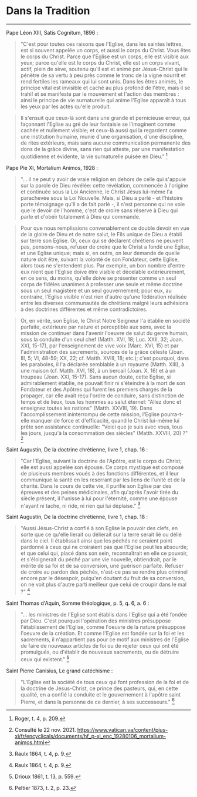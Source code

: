 # Dans la Tradition

***

Pape Léon XIII, Satis Cognitum, 1896 :

> "C'est pour toutes ces raisons que l'Eglise, dans les saintes lettres, est si souvent appelée un corps, et aussi le corps du Christ. Vous êtes le corps du Christ. Parce que l'Eglise est un corps, elle est visible aux yeux; parce qu'elle est le corps du Christ, elle est un corps vivant, actif, plein de sève, soutenu qu'il est et animé par Jésus-Christ qui le pénètre de sa vertu à peu près comme le tronc de la vigne nourrit et rend fertiles les rameaux qui lui sont unis. Dans les êtres animés, le principe vital est invisible et caché au plus profond de l'être, mais il se trahi! et se manifeste par le mouvement et l'action des membres : ainsi le principe de vie surnaturelle qui anime l'Eglise apparaît à tous les yeux par les actes qu'elle produit. 

> Il s'ensuit que ceux-là sont dans une grande et pernicieuse erreur, qui façonnant l'Eglise au gré de leur fantaisie se l'imaginent comme cachée et nullement visible; et ceux-là aussi qui la regardent comme une institution humaine, munie d'une organisation, d'une discipline, de rites extérieurs, mais sans aucune communication permanente des dons de la grâce divine, sans rien qui atteste, par une manifestation quotidienne et évidente, la vie surnaturelle puisée en Dieu." [^1]
[^1]: Roger, t. 4, p. 209. 

Pape Pie XI, Mortalium Animos, 1928 :

> "... il ne peut y avoir de vraie religion en dehors de celle qui s'appuie sur la parole de Dieu révélée: cette révélation, commencée à l'origine et continuée sous la Loi Ancienne, le Christ Jésus lui-même l'a parachevée sous la Loi Nouvelle. Mais, si Dieu a parlé - et l'histoire porte témoignage qu'il a de fait parlé -, il n'est personne qui ne voie que le devoir de l'homme, c'est de croire sans réserve à Dieu qui parle et d'obéir totalement à Dieu qui commande.

> Pour que nous remplissions convenablement ce double devoir en vue de la gloire de Dieu et de notre salut, le Fils unique de Dieu a établi sur terre son Eglise. Or, ceux qui se déclarent chrétiens ne peuvent pas, pensons-nous, refuser de croire que le Christ a fondé une Eglise, et une Eglise unique; mais si, en outre, on leur demande de quelle nature doit être, suivant la volonté de son Fondateur, cette Eglise, alors tous ne s'entendent plus. Par exemple, un bon nombre d'entre eux nient que l'Eglise doive être visible et décelable extérieurement, en ce sens, du moins, qu'elle doive se présenter comme un seul corps de fidèles unanimes à professer une seule et même doctrine sous un seul magistère et un seul gouvernement; pour eux, au contraire, l'Eglise visible n'est rien d'autre qu'une fédération réalisée entre les diverses communautés de chrétiens malgré leurs adhésions à des doctrines différentes et même contradictoires.

> Or, en vérité, son Eglise, le Christ Notre Seigneur l'a établie en société parfaite, extérieure par nature et perceptible aux sens, avec la mission de continuer dans l'avenir l'oeuvre de salut du genre humain, sous la conduite d'un seul chef (Matth. XVI, 18; Luc. XXII, 32; Joan. XXI, 15-17), par l'enseignement de vive voix (Marc. XVI, 15) et par l'administration des sacrements, sources de la grâce céleste (Joan. III, 5; VI, 48-59; XX, 22; cf. Matth. XVIII, 18; etc.); c'est pourquoi, dans les paraboles, il l'a déclarée semblable à un royaume (Matth. XIII), à une maison (cf. Matth. XVI, 18), à un bercail (Joan. X, 16) et à un troupeau (Joan. XXI, 15-17). Sans aucun doute, cette Eglise, si admirablement établie, ne pouvait finir ni s'éteindre à la mort de son Fondateur et des Apôtres qui furent les premiers chargés de la propager, car elle avait reçu l'ordre de conduire, sans distinction de temps et de lieux, tous les hommes au salut éternel: "Allez donc et enseignez toutes les nations" (Matth. XXVIII, 19). Dans l'accomplissement ininterrompu de cette mission, l'Eglise pourra-t-elle manquer de force et d'efficacité, quand le Christ lui-même lui prête son assistance continuelle: "Voici que je suis avec vous, tous les jours, jusqu'à la consommation des siècles" (Matth. XXVIII, 20) ?" [^2]

[^2]: Consulté le 22 nov. 2021. https://www.vatican.va/content/pius-xi/fr/encyclicals/documents/hf_p-xi_enc_19280106_mortalium-animos.html

Saint Augustin, De la doctrine chrétienne, livre 1, chap. 16 : 

> "Car l'Eglise, suivant la doctrine de l'Apôtre, est le corps du Christ; elle est aussi appelée son épouse. Ce corps mystique est composé de plusieurs membres voués à des fonctions différentes, et il leur communique la santé en les reserrant par les liens de l'unité et de la charité. Dans le cours de cette vie, il purifie son Eglise par des épreuves et des peines médicinales, afin qu'après l'avoir tirée du siècle présent, il l'unisse à lui pour l'éternité, comme une épouse n'ayant ni tache, ni ride, ni rien qui lui déplaise." [^3]

[^3]: Raulx 1864, t. 4, p. 9.

Saint Augustin, De la doctrine chrétienne, livre 1, chap. 18 : 

> "Aussi Jésus-Christ a confié à son Eglise le pouvoir des clefs, en sorte que ce qu'elle lierait ou délierait sur la terre serait lié ou délié dans le ciel. Il établissait ainsi que les péchés ne seraient point pardonné à ceux qui ne croiraient pas que l'Eglise peut les absourde; et que celui qui, placé dans son sein, reconnaîtrait en elle ce pouvoir, et s'éloignerait du péché par une vie nouvelle, obtiendrait, par le mérite de sa foi et de sa conversion, une guérison parfaite. Refuser de croire au pardon des péchés, n'est-ce pas se rendre plus criminel encore par le désespoir, puiqu'en doutant du fruit de sa conversion, on ne voit plus d'autre parti meilleur que celui de croupir dans le mal ?" [^4]

[^4]: Raulx 1864, t. 4, p. 9.

Saint Thomas d'Aquin, Somme théologique, p. 5, q. 6, a. 6 :

> "... les ministres de l'Eglise sont établis dans l'Eglise qui a été fondée par Dieu. C'est pourquoi l'opération des ministres présuppose l'établissement de l'Eglise, comme l'oeuvre de la nature présuppose l'oeuvre de la création. Et comme l'Eglise est fondée sur la foi et les sacrements, il n'appartient pas pour ce motif aux ministres de l'Eglise de faire de nouveaux articles de foi ou de rejeter ceux qui ont été promulgués, ou d'établir de nouveaux sacrements, ou de détruire ceux qui existent." [^5]

[^5]: Drioux 1861, t. 13, p. 559.

Saint Pierre Canisius, Le grand catéchisme :

> "L'Eglise est la société de tous ceux qui font profession de la foi et de la doctrine de Jésus-Christ, ce prince des pasteurs, qui, en cette qualité, en a confié la conduite et le gouvernement à l'apôtre saint Pierre, et dans la personne de ce dernier, à ses successeurs." [^6]

[^6]: Peltier 1873, t. 2, p. 23.

